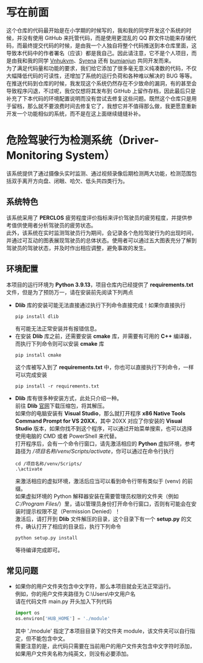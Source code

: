 # 写在前面

这个仓库的代码最开始是在小学期的时候写的，我和我的同学开发这个系统的时候，并没有使用 GitHub 来托管代码，而是使用更混乱的 QQ 群文件功能来存储代码，而最终提交代码的时候，是由我一个人独自将整个代码推送到本仓库里面，这导致本代码中的作者署名（应该）都是我自己。因此请注意，它不是个人项目，而是由我和我的同学 [Vnhukvm](https://github.com/Vnhukvm)、[Syrena](https://github.com/SL-Syrena) 还有 [bumianjun](https://github.com/bumianjun) 共同开发而来。
<br>为了满足代码量和功能的要求，我们给它添加了很多毫无意义纯凑数的代码，不仅大幅降低代码的可读性，还增加了系统的运行负荷和各种难以解决的 BUG 等等。在推送代码到仓库的时候，我发现这个系统仍然存在不少致命的漏洞，有的甚至会导致程序闪退，不过呢，我仅仅想将其发布到 GitHub 上留作存档，因此最后只是补充了下本代码的环境配置说明而没有尝试去修复这些问题。既然这个仓库只是用于留档，那么就不要浪费时间去修复它了，我想它并不值得那么做，我更愿意重新开发一个功能相似的系统，而不是在这上面继续缝缝补补。

# 危险驾驶行为检测系统（Driver-Monitoring System）

该系统提供了通过摄像头实时监测、通过视频录像后期检测两大功能，检测范围包括双手离开方向盘、闭眼、哈欠、低头共四类行为。

## 系统特色

该系统采用了 __PERCLOS__ 疲劳程度评价指标来评价驾驶员的疲劳程度，并提供参考值供使用者分析驾驶员的疲劳状态。
<br>此外，该系统在实时监测驾驶员行为期间，会记录各个危险驾驶行为的出现时间，并通过可互动的图表展现驾驶员的总体状态。使用者可以通过五大图表充分了解到驾驶员的驾驶状态，并及时作出相应调整，避免事故的发生。

## 环境配置

本项目的运行环境为 __Python 3.9.13__，项目仓库内已经提供了 __requirements.txt__ 文件，但是为了预防万一，请在安装前先阅读下列两点
+ __Dlib__ 库的安装可能无法直接通过执行下列命令直接完成！如果你直接执行
    ```
    pip install dlib
    ```
  有可能无法正常安装并有报错信息。
+ 在安装 __Dlib__ 库之前，还需要安装 __cmake__ 库，并需要有可用的 __C++__ 编译器，而执行下列命令则可以安装 __cmake__ 库
    ```
    pip install cmake
    ```
  这个库被写入到了 __requirements.txt__ 中，你也可以直接执行下列命令，一样可以完成安装
    ```
    pip install -r requirements.txt
    ```
+ __Dlib__ 库有很多种安装方式，此处只介绍一种。
<br>前往 __Dlib__ [官网](dlib.net)下载压缩包，将其解压。
<br>如果你的电脑安装有 __Visual Studio__，那么就打开程序 __x86 Native Tools Command Prompt for VS 20XX__，其中 20XX 对应了你安装的 __Visual Studio__ 版本，如果你找不到这个程序，可以通过开始菜单搜索，也可以选择使用电脑的 CMD 或者 PowerShell 来代替。
<br>打开程序后，会有一个命令行窗口，请先激活相应的 __Python__ 虚拟环境，参考路径为 */项目名称/venv/Scripts/activate*，你可以通过在命令行执行
  ```
  cd /项目名称/venv/Scripts/
  .\activate
  ```
  来激活相应的虚拟环境，激活后应当可以看到命令行带有类似于 (venv) 的前缀。
<br>如果虚拟环境的 Python 解释器安装在需要管理员权限的文件夹（例如 *C:/Program Files/*）里，请以管理员身份打开命令行窗口，否则有可能会在安装时提示权限不足（Permission Denied）！ 
<br>激活后，请打开到 __Dlib__ 文件解压的目录，这个目录下有一个 __setup.py__ 的文件，确认打开了相应的目录后，执行下列命令
  ```
  python setup.py install
  ```
  等待编译完成即可。

## 常见问题

+ 如果你的用户文件夹包含中文字符，那么本项目就会无法正常运行。<br>
  例如，你的用户文件夹路径为 C:\Users\中文用户名<br>
  请在代码文件 main.py 开头加入下列代码
    ```python
    import os
    os.environ['HUB_HOME'] = './module'
    ```
  其中 './module' 指定了本项目目录下的文件夹 module，该文件夹可以自行指定，但不能包含中文。<br>
  需要注意的是，此代码只需要在当前用户的用户文件夹包含中文字符时添加，如果用户文件夹名称为纯英文，则没有必要添加。
